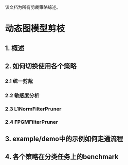 该文档为所有剪裁策略综述。

# 动态图模型剪枝

## 1. 概述

## 2. 如何切换使用各个策略

### 2.1 统一剪裁

### 2.2 敏感度分析

### 2.3 L1NormFilterPruner

### 2.4 FPGMFilterPruner

## 3. example/demo中的示例如何走通流程

## 4. 各个策略在分类任务上的benchmark
